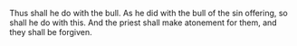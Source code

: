 Thus shall he do with the bull. As he did with the bull of the sin offering, so shall he do with this. And the priest shall make atonement for them, and they shall be forgiven.
